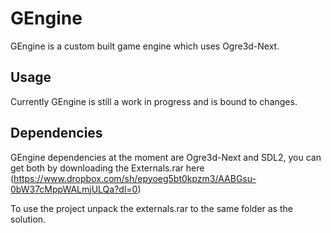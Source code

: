# GEngine

GEngine is a custom built game engine which uses Ogre3d-Next. <br />

## Usage
Currently GEngine is still a work in progress and is bound to changes. <br />

## Dependencies

GEngine dependencies at the moment are Ogre3d-Next and SDL2, you can get both by downloading the Externals.rar here (https://www.dropbox.com/sh/epyoeg5bt0kpzm3/AABGsu-0bW37cMppWALmjULQa?dl=0)

To use the project unpack the externals.rar to the same folder as the solution.
